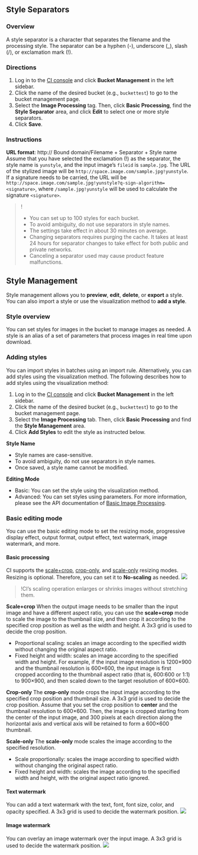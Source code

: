 
## Style Separators

### Overview
A style separator is a character that separates the filename and the processing style. The separator can be a hyphen (-), underscore (_), slash (/), or exclamation mark (!).

### Directions
1.  Log in to the [CI console](https://console.cloud.tencent.com/ci) and click **Bucket Management** in the left sidebar.
2.  Click the name of the desired bucket (e.g., `buckettest`) to go to the bucket management page.
3.  Select the **Image Processing** tag. Then, click **Basic Processing**, find the **Style Separator** area, and click **Edit** to select one or more style separators.
4.  Click **Save**.

### Instructions
**URL format**: http:// Bound domain/Filename + Separator + Style name
Assume that you have selected the exclamation (!) as the separator, the style name is `yunstyle`, and the input image’s `fileid` is `sample.jpg`. The URL of the stylized image will be `http://space.image.com/sample.jpg!yunstyle`. If a signature needs to be carried, the URL will be `http://space.image.com/sample.jpg!yunstyle?q-sign-algorithm=<signature>`, where `/sample.jpg!yunstyle` will be used to calculate the signature `<signature>`.

>!
>-  You can set up to 100 styles for each bucket.
>-  To avoid ambiguity, do not use separators in style names.
>-  The settings take effect in about 30 minutes on average.
>-  Changing separators requires purging the cache. It takes at least 24 hours for separator changes to take effect for both public and private networks.
>-  Canceling a separator used may cause product feature malfunctions.


## Style Management
Style management allows you to **preview**, **edit**, **delete**, or **export** a style. You can also import a style or use the visualization method to **add a style**.


### Style overview
You can set styles for images in the bucket to manage images as needed. A style is an alias of a set of parameters that process images in real time upon download.

### Adding styles
You can import styles in batches using an import rule. Alternatively, you can add styles using the visualization method.
The following describes how to add styles using the visualization method:
1.  Log in to the [CI console](https://console.cloud.tencent.com/ci) and click **Bucket Management** in the left sidebar.
2.  Click the name of the desired bucket (e.g., `buckettest`) to go to the bucket management page.
3.  Select the **Image Processing** tab. Then, click **Basic Processing** and find the **Style Management** area.
4.  Click **Add Styles** to edit the style as instructed below.

**Style Name**
- Style names are case-sensitive.
-  To avoid ambiguity, do not use separators in style names.
- Once saved, a style name cannot be modified.

**Editing Mode**
- Basic: You can set the style using the visualization method.
- Advanced: You can set styles using parameters. For more information, please see the API documentation of [Basic Image Processing](https://intl.cloud.tencent.com/document/product/1045/33713).

### Basic editing mode
You can use the basic editing mode to set the resizing mode, progressive display effect, output format, output effect, text watermark, image watermark, and more.

#### Basic processing
CI supports the [scale+crop](#st1), [crop-only](#st2), and [scale-only](#st3) resizing modes. Resizing is optional. Therefore, you can set it to **No-scaling** as needed.
![](https://main.qcloudimg.com/raw/ff573ce671721dfdac9ca554ba8831c2.png)

>!CI’s scaling operation enlarges or shrinks images without stretching them.

<span id="st1"></span>
**Scale+crop**
When the output image needs to be smaller than the input image and have a different aspect ratio, you can use the **scale+crop** mode to scale the image to the thumbnail size, and then crop it according to the specified crop position as well as the width and height. A 3x3 grid is used to decide the crop position.

-  Proportional scaling: scales an image according to the specified width without changing the original aspect ratio.
-  Fixed height and width: scales an image according to the specified width and height. For example, if the input image resolution is 1200×900 and the thumbnail resolution is 600×600, the input image is first cropped according to the thumbnail aspect ratio (that is, 600:600 or 1:1) to 900×900, and then scaled down to the target resolution of 600×600.

<span id="st2"></span>

**Crop-only**
The **crop-only** mode crops the input image according to the specified crop position and thumbnail size. A 3x3 grid is used to decide the crop position.
Assume that you set the crop position to **center** and the thumbnail resolution to 600×600. Then, the image is cropped starting from the center of the input image, and 300 pixels at each direction along the horizontal axis and vertical axis will be retained to form a 600×600 thumbnail.

<span id="st3"></span>

**Scale-only**
The **scale-only** mode scales the image according to the specified resolution.
- Scale proportionally: scales the image according to specified width without changing the original aspect ratio.
- Fixed height and width: scales the image according to the specified width and height, with the original aspect ratio ignored.

#### Text watermark
You can add a text watermark with the text, font, font size, color, and opacity specified. A 3x3 grid is used to decide the watermark position.
![](https://main.qcloudimg.com/raw/b66c234e69fc2fc689e06387e13f631f.png)


#### Image watermark
You can overlay an image watermark over the input image. A 3x3 grid is used to decide the watermark position.
![](https://main.qcloudimg.com/raw/e681ad02948366582d90b8b5b66e5547.png)
